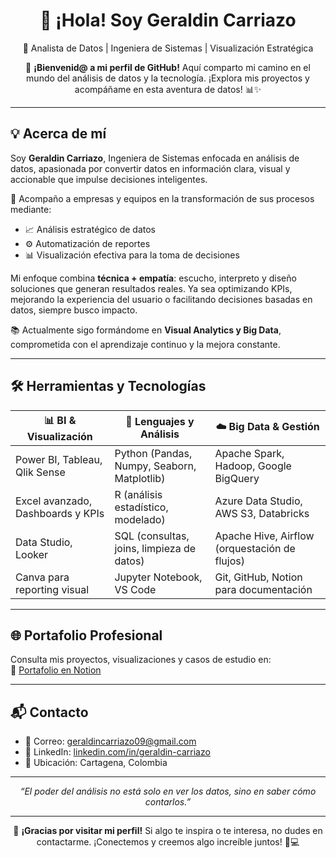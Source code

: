 <h1 align="center">👋 ¡Hola! Soy Geraldin Carriazo</h1>
<p align="center">🚀 Analista de Datos | Ingeniera de Sistemas | Visualización Estratégica</p>

<p align="center">
  💫 <strong>¡Bienvenid@ a mi perfil de GitHub!</strong> Aquí comparto mi camino en el mundo del análisis de datos y la tecnología. ¡Explora mis proyectos y acompáñame en esta aventura de datos! 📊✨
</p>

---

## 💡 Acerca de mí

Soy **Geraldin Carriazo**, Ingeniera de Sistemas enfocada en análisis de datos, apasionada por convertir datos en información clara, visual y accionable que impulse decisiones inteligentes.

🎯 Acompaño a empresas y equipos en la transformación de sus procesos mediante:
- 📈 Análisis estratégico de datos  
- ⚙️ Automatización de reportes  
- 📊 Visualización efectiva para la toma de decisiones

Mi enfoque combina **técnica + empatía**: escucho, interpreto y diseño soluciones que generan resultados reales. Ya sea optimizando KPIs, mejorando la experiencia del usuario o facilitando decisiones basadas en datos, siempre busco impacto.

📚 Actualmente sigo formándome en **Visual Analytics y Big Data**, comprometida con el aprendizaje continuo y la mejora constante.

---

## 🛠️ Herramientas y Tecnologías

| 📊 **BI & Visualización**           | 🐍 **Lenguajes y Análisis**                        | ☁️ **Big Data & Gestión**                      |
|------------------------------------|--------------------------------------------------|------------------------------------------------|
| Power BI, Tableau, Qlik Sense      | Python (Pandas, Numpy, Seaborn, Matplotlib)      | Apache Spark, Hadoop, Google BigQuery          |
| Excel avanzado, Dashboards y KPIs | R (análisis estadístico, modelado)               | Azure Data Studio, AWS S3, Databricks          |
| Data Studio, Looker                | SQL (consultas, joins, limpieza de datos)        | Apache Hive, Airflow (orquestación de flujos)  |
| Canva para reporting visual        | Jupyter Notebook, VS Code                        | Git, GitHub, Notion para documentación         |

---

## 🌐 Portafolio Profesional

Consulta mis proyectos, visualizaciones y casos de estudio en:  
🔗 [Portafolio en Notion](https://www.notion.so/Portafolio-Analistas-de-Datos-Geraldin-Carriazo-222286f5d5408003b6a2f66a58adc572?source=copy_link)

---

## 📬 Contacto

- 📧 Correo: geraldincarriazo09@gmail.com  
- 💼 LinkedIn: [linkedin.com/in/geraldin-carriazo](https://www.linkedin.com/in/geraldin-carriazo/)  
- 📍 Ubicación: Cartagena, Colombia

---

<p align="center">
  <em>“El poder del análisis no está solo en ver los datos, sino en saber cómo contarlos.”</em>
</p>

---

<p align="center">
  🙌 <strong>¡Gracias por visitar mi perfil!</strong> Si algo te inspira o te interesa, no dudes en contactarme. ¡Conectemos y creemos algo increíble juntos! 💬💻
</p>


